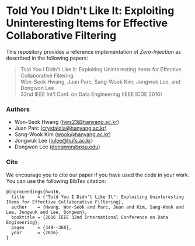 # Told You I Didn't Like It: Exploiting Uninteresting Items for Effective Collaborative Filtering
This repository provides a reference implementation of *Zero-Injection* as described in the following papers:
> Told You I Didn't Like It: Exploiting Uninteresting Items for Effective Collaborative Filtering<br>
> Won-Seok Hwang, Juan Parc, Sang-Wook Kim, Jongwuk Lee, and Dongwon Lee<br>
> 32nd IEEE Int'l Conf. on Data Engineering (IEEE ICDE 2016)

### Authors
- Won-Seok Hwang (hws23@hanyang.ac.kr)
- Juan Parc (crystaldia@hanyang.ac.kr)
- Sang-Wook Kim (wook@hanyang.ac.kr)
- Jongwuk Lee (julee@hufs.ac.kr)
- Dongwon Lee (dongwon@psu.edu)

### Cite
We encourage you to cite our paper if you have used the code in your work. You can use the following BibTex citation:
```
@inproceedings{hwa16,
  title     = {"Told You I Didn't Like It": Exploiting Uninteresting Items for Effective Collaborative Filtering},
  author    = {Hwang, Won-Seok and Parc, Juan and Kim, Sang-Wook and Lee, Jongwuk and Lee, Dongwon},
  booktitle = {2016 IEEE 32nd International Conference on Data Engineering},
  pages     = {349--360},
  year      = {2016}
}
```
